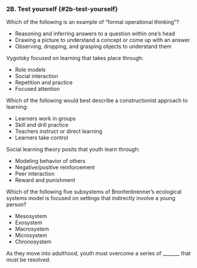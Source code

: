 ### 2B. Test yourself {#2b-test-yourself}

Which of the following is an example of “formal operational thinking”?

*   Reasoning and inferring answers to a question within one’s head
*   Drawing a picture to understand a concept or come up with an answer
*   Observing, dropping, and grasping objects to understand them

Vygotsky focused on learning that takes place through:

*   Role models
*   Social interaction
*   Repetition and practice
*   Focused attention

Which of the following would best describe a constructionist approach to learning:

*   Learners work in groups
*   Skill and drill practice
*   Teachers instruct or direct learning
*   Learners take control

Social learning theory posits that youth learn through:

*   Modeling behavior of others
*   Negative/positive reinforcement
*   Peer interaction
*   Reward and punishment

Which of the following five subsystems of Bronfenbrenner’s ecological systems model is focused on settings that indirectly involve a young person?

*   Mesosystem
*   Exosystem
*   Macrosystem
*   Microsystem
*   Chronosystem

As they move into adulthood, youth must overcome a series of _______ that must be resolved.

